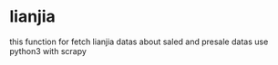 # lianjia
this function for fetch lianjia datas
about saled and presale datas
use python3 with scrapy
